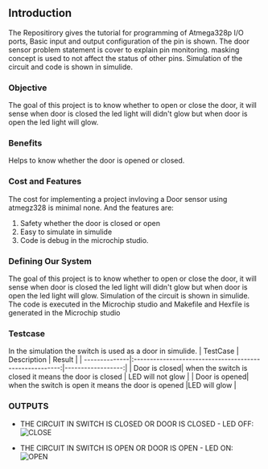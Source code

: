## Introduction 
The Repositirory  gives the tutorial for programming of Atmega328p I/O ports, Basic input and output configuration of the pin is shown. The door sensor problem statement is cover to explain pin monitoring. masking concept is used to not affect the status of other pins. Simulation of the circuit and code is shown in simulide.
### Objective
The goal of this project is to know whether to open or close the door, it will sense when door is closed the led light will didn't glow but when door is open the led light will glow.

### Benefits
Helps to know whether the door is opened or closed.

### Cost and Features
The cost for implementing a project invloving a Door sensor using atmegz328 is minimal none. And the features are:
1. Safety whether the door is closed or open
2. Easy to simulate in simulide
3. Code is debug in the microchip studio.

### Defining Our System
The goal of this project is to know whether to open or close the door, 
it will sense when door is closed the led light will didn't glow but when door is open the led light will glow.
Simulation of the circuit is shown in simulide.
The code is executed in the Microchip studio and Makefile and Hexfile is generated in the Microchip studio

### Testcase
In the simulation the switch is used as a door in simulide.
| TestCase      |                  Description                            |     Result        |
| --------------|:-------------------------------------------------------:|------------------:|
| Door is closed| when the switch is closed it means the door is closed   | LED will not glow |
| Door is opened| when the switch is open it means the door is opened     |LED will glow      |


### OUTPUTS

* THE CIRCUIT IN SWITCH IS CLOSED OR DOOR IS CLOSED - LED OFF:
 ![CLOSE](https://user-images.githubusercontent.com/93699185/164932541-f4f03cfe-7f07-495c-ad20-9e428e005a71.png)



* THE CIRCUIT IN SWITCH IS OPEN OR DOOR IS OPEN - LED ON:
![OPEN](https://user-images.githubusercontent.com/93699185/164982363-e5ba5b79-46e9-4bec-9495-f6e46b7d7c80.jpg)






